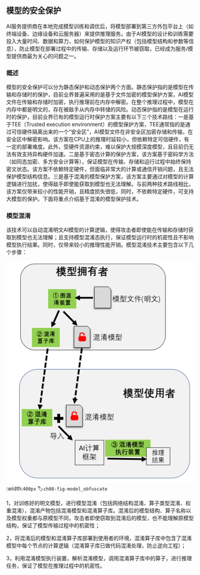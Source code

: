 ## 模型的安全保护
AI服务提供商在本地完成模型训练和调优后，将模型部署到第三方外包平台上（如终端设备、边缘设备和云服务器）来提供推理服务。由于AI模型的设计和训练需要投入大量时间、数据和算力，如何保护模型的知识产权（包括模型结构和参数等信息），防止模型在部署过程中的传输、存储以及运行环节被窃取，已经成为服务/模型提供商最为关心的问题之一。

### 概述
模型的安全保护可以分为静态保护和动态保护两个方面。静态保护指的是模型在传输和存储时的保护，目前业界普遍采用的是基于文件加密的模型保护方案，AI模型文件在传输和存储时加密，执行推理前在内存中解密。在整个推理过程中，模型在内存中都是明文的，存在被敌手从内存中转储的风险。动态保护指的是模型在运行时的保护，目前业界已有的模型运行时保护方案主要有以下三个技术路线：一是基于TEE（Trusted execution environment）的模型保护方案，TEE通常指的是通过可信硬件隔离出来的一个“安全区”，AI模型文件在非安全区加密存储和传输，在安全区中解密影响。该方案在CPU上的推理时延较小，但依赖特定可信硬件，有一定的部署难度。此外，受硬件资源约束，难以保护大规模深度模型，且目前仍无法有效支持异构硬件加速。二是基于密态计算的保护方案，该方案基于密码学方法（如同态加密、多方安全计算等），保证模型在传输、存储和运行过程中始终保持密文状态。该方案不依赖特定硬件，但面临非常大的计算或通信开销问题，且无法保护模型结构信息。三是基于混淆的模型保护方案，该方案主要通过对模型的计算逻辑进行加扰，使得敌手即使能获取到模型也无法理解。与前两种技术路线相比，该方案仅带来较小的性能开销，且精度损失很低，同时，不依赖特定硬件，可支持大模型的保护。下面将重点介绍基于混淆的模型保护技术。

### 模型混淆
该技术可以自动混淆明文AI模型的计算逻辑，使得攻击者即使能在传输和存储时获取到模型也无法理解；且支持模型混淆态执行，保证模型运行时的机密性且不影响模型执行结果。同时，仅带来较小的推理性能开销。模型混淆技术主要包含以下几个步骤：

![模型混淆执行示意图](../img/ch08/model_obfuscate.png)
:width:`400px`
:label:`ch08-fig-model_obfuscate`

1，对训练好的明文模型，进行模型混淆（包括网络结构混淆、算子类型混淆、权重混淆），混淆产物包括混淆模型和混淆算子库。混淆后的模型结构、算子名称以及模型权重都与原模型不同，攻击者即使窃取到混淆后的模型，也不能理解原模型结构，保证了模型传输过程中的机密性；

2，将混淆后的模型和混淆算子库部署到使用者的环境，混淆算子库中包含了混淆模型中每个节点的计算逻辑（混淆算子库已做代码混淆处理，防止逆向工程）；

3，利用混淆模型执行装置，解析混淆模型，调用混淆算子库中的算子，进行推理任务，保证了模型在推理过程中的机密性。
